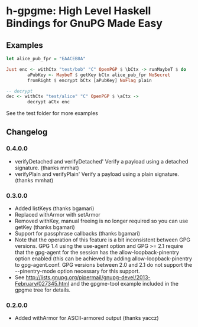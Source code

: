 h-gpgme: High Level Haskell Bindings for GnuPG Made Easy
========================================================

## Examples

```haskell
let alice_pub_fpr = "EAACEB8A"

Just enc <- withCtx "test/bob" "C" OpenPGP $ \bCtx -> runMaybeT $ do
        aPubKey <- MaybeT $ getKey bCtx alice_pub_fpr NoSecret
        fromRight $ encrypt bCtx [aPubKey] NoFlag plain

-- decrypt
dec <- withCtx "test/alice" "C" OpenPGP $ \aCtx ->
        decrypt aCtx enc
```

See the test folder for more examples

## Changelog

### 0.4.0.0
- verifyDetached and verifyDetached' Verify a payload using a detached signature. (thanks mmhat)
- verifyPlain and verifyPlain' Verify a payload using a plain signature. (thanks mmhat)


### 0.3.0.0
- Added listKeys (thanks bgamari)
- Replaced withArmor with setArmor
- Removed withKey, manual freeing is no longer required so you can use getKey (thanks bgamari)
- Support for passphrase callbacks (thanks bgamari)
 - Note that the operation of this feature is a bit inconsistent between GPG versions. GPG 1.4 using the use-agent option and GPG >= 2.1 require that the gpg-agent for the session has the allow-loopback-pinentry option enabled (this can be achieved by adding allow-loopback-pinentry to gpg-agent.conf. GPG versions between 2.0 and 2.1 do not support the --pinentry-mode option necessary for this support.
 - See http://lists.gnupg.org/pipermail/gnupg-devel/2013-February/027345.html and the gpgme-tool example included in the gpgme tree for details.

### 0.2.0.0
- Added withArmor for ASCII-armored output (thanks yaccz)
